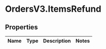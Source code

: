 # OrdersV3.ItemsRefund

## Properties
Name | Type | Description | Notes
------------ | ------------- | ------------- | -------------
